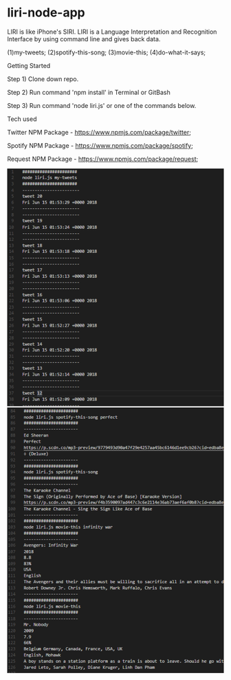 # liri-node-app
LIRI is like iPhone's SIRI.  LIRI is a Language Interpretation and Recognition Interface by using command line and gives back data.

(1)my-tweets;
(2)spotify-this-song;
(3)movie-this;
(4)do-what-it-says;

Getting Started

Step 1) Clone down repo.

Step 2) Run command 'npm install' in Terminal or GitBash

Step 3) Run command 'node liri.js' or one of the commands below.


Tech used

Twitter NPM Package - https://www.npmjs.com/package/twitter;

Spotify NPM Package - https://www.npmjs.com/package/spotify;

Request NPM Package - https://www.npmjs.com/package/request; 

![alt text](./assets/images/screenshot1.png)
![alt text](./assets/images/screenshot2.png)
